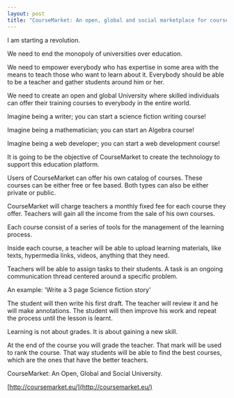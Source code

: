 ```yaml
---
layout: post
title: "CourseMarket: An open, global and social marketplace for courses."
---
```


I am starting a revolution.

We need to end the monopoly of universities over education.

We need to empower everybody who has expertise in some area with the means to teach those who want to learn about it. Everybody should be able to be a teacher and gather students around him or her.

We need to create an open and global University where skilled individuals can offer their training courses to everybody in the entire world.

Imagine being a writer; you can start a science fiction writing course!

Imagine being a mathematician; you can start an Algebra course!

Imagine being a web developer; you can start a web development course!

It is going to be the objective of CourseMarket to create the technology to support this education platform.

Users of CourseMarket can offer his own catalog of courses. These courses can be either free or fee based. Both types can also be either private or public.

CourseMarket will charge teachers a monthly fixed fee for each course they offer. Teachers will gain all the income from the sale of his own courses.

Each course consist of a series of tools for the management of the learning process.

Inside each course, a teacher will be able to upload learning materials, like texts, hypermedia links, videos, anything that they need.

Teachers will be able to assign tasks to their students. A task is  an ongoing communication thread centered around a specific problem.

An example: 'Write a 3 page Science fiction story'

The student will then write his first draft. The teacher will review it and he will make annotations. The student will then improve his work and repeat the process until the lesson is learnt.

Learning is not about grades. It is about gaining a new skill.

At the end of the course you will grade the teacher. That mark will be used to rank the course. That way students will be able to find the best courses, which are the ones that have the better teachers.

CourseMarket: An Open, Global and Social University.

[http://coursemarket.eu/](http://coursemarket.eu/)